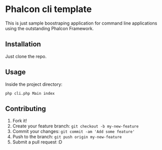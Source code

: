 # Phalcon cli template

This is just sample boostraping application for command line applications using the outstanding Phalcon Framework.

## Installation

Just clone the repo.

## Usage

Inside the project directory:

```
php cli.php Main index
```

## Contributing

1. Fork it!
2. Create your feature branch: `git checkout -b my-new-feature`
3. Commit your changes: `git commit -am 'Add some feature'`
4. Push to the branch: `git push origin my-new-feature`
5. Submit a pull request :D
